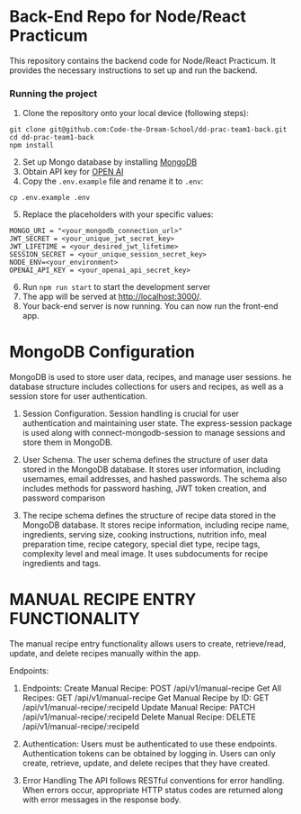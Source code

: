 # Back-End Repo for Node/React Practicum

This repository contains the backend code for Node/React Practicum. 
It provides the necessary instructions to set up and run the backend.

### Running the project

1. Clone the repository onto your local device (following steps):
```
git clone git@github.com:Code-the-Dream-School/dd-prac-team1-back.git
cd dd-prac-team1-back
npm install
```
2. Set up Mongo database by installing [MongoDB](https://www.mongodb.com/)
3. Obtain API key for [OPEN AI](https://platform.openai.com/account/api-keys)
4. Copy the `.env.example` file and rename it to `.env`: 
```
cp .env.example .env
```
5. Replace the placeholders with your specific values:

```PORT = <your_desired_port_number>
MONGO_URI = "<your_mongodb_connection_url>"
JWT_SECRET = <your_unique_jwt_secret_key>
JWT_LIFETIME = <your_desired_jwt_lifetime>
SESSION_SECRET = <your_unique_session_secret_key>
NODE_ENV=<your_environment>
OPENAI_API_KEY = <your_openai_api_secret_key>
```

6. Run `npm run start` to start the development server
7. The app will be served at <http://localhost:3000/>.
8. Your back-end server is now running. You can now run the front-end app.

# MongoDB Configuration

MongoDB is used to store user data, recipes, and manage user sessions. 
he database structure includes collections for users and recipes, as well as a session store for user authentication.

1. Session Configuration. Session handling is crucial for user authentication and maintaining user state. 
The express-session package is used along with connect-mongodb-session to manage sessions and store them in MongoDB.

2. User Schema. The user schema defines the structure of user data stored in the MongoDB database. 
It stores user information, including usernames, email addresses, and hashed passwords. 
The schema also includes methods for password hashing, JWT token creation, and password comparison

3. The recipe schema defines the structure of recipe data stored in the MongoDB database. 
It stores recipe information, including recipe name, ingredients, serving size, cooking instructions, nutrition info, meal preparation time, recipe category, special diet type, recipe tags, complexity level and meal image. 
It uses subdocuments for recipe ingredients and tags.

# MANUAL RECIPE ENTRY FUNCTIONALITY

The manual recipe entry functionality allows users to create, retrieve/read, update, and delete recipes manually within the app.

Endpoints: 

1. Endpoints:
Create Manual Recipe: POST /api/v1/manual-recipe
Get All Recipes: GET /api/v1/manual-recipe
Get Manual Recipe by ID: GET /api/v1/manual-recipe/:recipeId
Update Manual Recipe: PATCH /api/v1/manual-recipe/:recipeId
Delete Manual Recipe: DELETE /api/v1/manual-recipe/:recipeId

2. Authentication:
Users must be authenticated to use these endpoints. Authentication tokens can be obtained by logging in. Users can only create, retrieve, update, and delete recipes that they have created.

3. Error Handling
The API follows RESTful conventions for error handling. When errors occur, appropriate HTTP status codes are returned along with error messages in the response body.